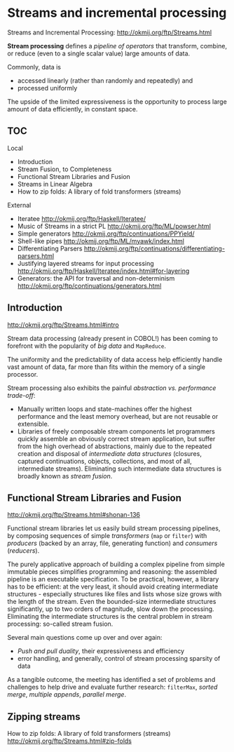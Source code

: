 # Streams and incremental processing

Streams and Incremental Processing: http://okmij.org/ftp/Streams.html

**Stream processing** defines a *pipeline of operators* that transform, combine, or reduce (even to a single scalar value) large amounts of data.

Commonly, data is
- accessed linearly (rather than randomly and repeatedly) and
- processed uniformly

The upside of the limited expressiveness is the opportunity to process large amount of data efficiently, in constant space.

## TOC

Local
- Introduction
- Stream Fusion, to Completeness
- Functional Stream Libraries and Fusion
- Streams in Linear Algebra
- How to zip folds: A library of fold transformers (streams)

External
- Iteratee
  http://okmij.org/ftp/Haskell/Iteratee/
- Music of Streams in a strict PL
  http://okmij.org/ftp/ML/powser.html
- Simple generators
  http://okmij.org/ftp/continuations/PPYield/
- Shell-like pipes
  http://okmij.org/ftp/ML/myawk/index.html
- Differentiating Parsers
  http://okmij.org/ftp/continuations/differentiating-parsers.html
- Justifying layered streams for input processing
  http://okmij.org/ftp/Haskell/Iteratee/index.html#for-layering
- Generators: the API for traversal and non-determinism
  http://okmij.org/ftp/continuations/generators.html



## Introduction
http://okmij.org/ftp/Streams.html#intro

Stream data processing (already present in COBOL!) has been coming to forefront with the popularity of *big data* and `MapReduce`.

The uniformity and the predictability of data access help efficiently handle vast amount of data, far more than fits within the memory of a single processor.

Stream processing also exhibits the painful *abstraction vs. performance trade-off*:
* Manually written loops and state-machines offer the highest performance and the least memory overhead, but are not reusable or extensible.
* Libraries of freely composable stream components let programmers quickly assemble an obviously correct stream application, but suffer from the high overhead of abstractions, mainly due to the repeated creation and disposal of *intermediate data structures* (closures, captured continuations, objects, collections, and most of all, intermediate streams). Eliminating such intermediate data structures is broadly known as *stream fusion*.



## Functional Stream Libraries and Fusion
http://okmij.org/ftp/Streams.html#shonan-136

Functional stream libraries let us easily build stream processing pipelines, by composing sequences of simple *transformers* (`map` or `filter`) with *producers* (backed by an array, file, generating function) and *consumers* (*reducers*).

The purely applicative approach of building a complex pipeline from simple immutable pieces simplifies programming and reasoning: the assembled pipeline is an executable specification. To be practical, however, a library has to be efficient: at the very least, it should avoid creating intermediate structures - especially structures like files and lists whose size grows with the length of the stream. Even the bounded-size intermediate structures significantly, up to two orders of magnitude, slow down the processing. Eliminating the intermediate structures is the central problem in stream processing: so-called stream fusion.

Several main questions come up over and over again:
- *Push and pull duality*, their expressiveness and efficiency
- error handling, and generally, control of stream processing sparsity of data

As a tangible outcome, the meeting has identified a set of problems and challenges to help drive and evaluate further research: `filterMax`, *sorted merge*, *multiple appends*, *parallel merge*.


## Zipping streams

How to zip folds: A library of fold transformers (streams)
http://okmij.org/ftp/Streams.html#zip-folds
